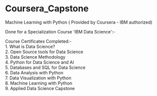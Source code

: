 # Coursera_Capstone

Machine Learning with Python ( Provided by Coursera - IBM authorized)

Done for a Specialization Course 'IBM Data Science':-
 
  Course Certificates Completed:- <br>
    1. What is Data Science? <br>
    2. Open Source tools for Data Science <br>
    3. Data Science Methodology <br>
    4. Python for Data Science and AI <br>
    5. Databases and SQL for Data Science <br>
    6. Data Analysis with Python <br>
    7. Data Visualization with Python <br>
    8. Machine Learning with Python <br>
    9. Applied Data Science Capstone <br>
